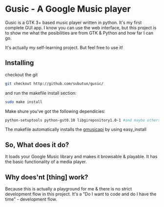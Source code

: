 Gusic - A Google Music player
=============================

Gusic is a GTK 3+ based music player written in python. It's my first complete GUI app. I know you can use the web interface, but this project
is to show me what the posibilities are from GTK & Python and how far I can go.

It's actually my self-learning project. But feel free to use it!

Installing
-----------

checkout the git 

```bash
git checkout http://github.com/subutux/gusic/
```

and run the makefile install section:

```bash
sudo make install
``` 

Make shure you've got the following dependicies:

```bash
python-setuptools python-gst0.10 libgirepository1.0-1 #and maybe others..
```

The makefile automatically installs the [gmusicapi](https://github.com/simon-weber/Unofficial-Google-Music-API/) by using easy_install


So, What does it do?
--------------------

It loads your Google Music library and makes it browsable & playable. It has the basic functionality of a media player.

Why does'nt [thing] work?
-------------------------

Because this is actually a playground for me & there is no strict development flow in this project. It's a "Do I want to code and do I have the time" - development flow.

